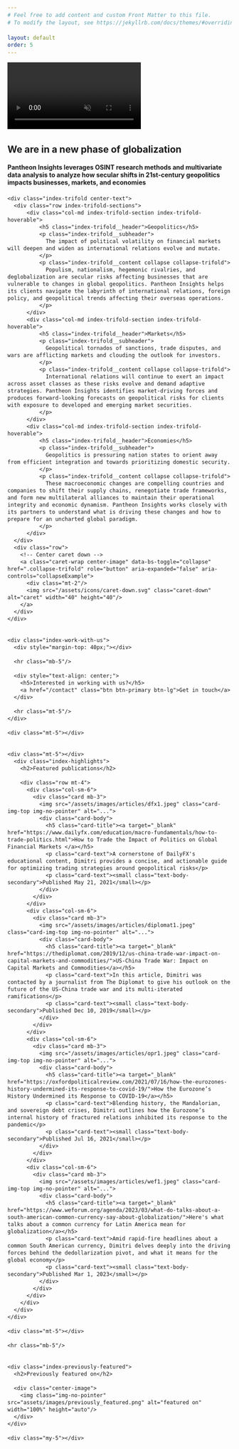 ```yaml
---
# Feel free to add content and custom Front Matter to this file.
# To modify the layout, see https://jekyllrb.com/docs/themes/#overriding-theme-defaults

layout: default
order: 5
---
```



<!-- Video will autoplay in the background -->
<video autoplay muted loop playsinline preload="auto">
  <source src="/assets/videos/stock_nexus.mp4" type="video/mp4">
</video>

<!-- We run this script to prevent video for playing in a mobile browser -->
<!-- This is necessary as most mobile browsers show a nasty "play" button in the background -->
<script>
  // Function to detect if the user is using a mobile browser
  function isMobileBrowser() {
    return /Android|webOS|iPhone|iPad|iPod|BlackBerry|IEMobile|Opera Mini/i.test(navigator.userAgent);
  }

  // Check if the user is on a mobile browser
  if (isMobileBrowser()) {
    var videoElement = document.getElementById('video');
    videoElement.style.display = 'none'; // Hide the video element
  }
</script>



<div class="container">  
  <div style="backdrop-filter: blur(0px);">
    <h2 class="index-top-tag">We are in a new phase of globalization</h2>
    <h4 class="index-top-subtitle">
        Pantheon Insights leverages OSINT research methods and multivariate data analysis to analyze how secular shifts in 21st-century geopolitics impacts businesses, markets, and economies
    </h4>
    <div class="mt-4"></div>
    <!-- <div class="index-pre-trifold"> -->
      <!-- <p>Pantheon Insights is a boutique consulting firm specializing in the intersection of</p> -->
    <!-- </div> -->
    <div class="mt-4"></div>
  </div>

  <div class="index-body">

    <div class="index-trifold center-text">
      <div class="row index-trifold-sections">
          <div class="col-md index-trifold-section index-trifold-hoverable">
              <h5 class="index-trifold__header">Geopolitics</h5>
              <p class="index-trifold__subheader">
                The impact of political volatility on financial markets will deepen and widen as international relations evolve and mutate.
              </p>
              <p class="index-trifold__content collapse collapse-trifold">
                Populism, nationalism, hegemonic rivalries, and deglobalization are secular risks affecting businesses that are vulnerable to changes in global geopolitics. Pantheon Insights helps its clients navigate the labyrinth of international relations, foreign policy, and geopolitical trends affecting their overseas operations.
              </p>
          </div>
          <div class="col-md index-trifold-section index-trifold-hoverable">
              <h5 class="index-trifold__header">Markets</h5>
              <p class="index-trifold__subheader">
                Geopolitical tornados of sanctions, trade disputes, and wars are afflicting markets and clouding the outlook for investors. 
              </p>
              <p class="index-trifold__content collapse collapse-trifold">
                International relations will continue to exert an impact across asset classes as these risks evolve and demand adaptive strategies. Pantheon Insights identifies market-driving forces and produces forward-looking forecasts on geopolitical risks for clients with exposure to developed and emerging market securities.
              </p>
          </div>
          <div class="col-md index-trifold-section index-trifold-hoverable">
              <h5 class="index-trifold__header">Economies</h5>
              <p class="index-trifold__subheader">
                Geopolitics is pressuring nation states to orient away from efficient integration and towards prioritizing domestic security.
              </p>
              <p class="index-trifold__content collapse collapse-trifold">
                These macroeconomic changes are compelling countries and companies to shift their supply chains, renegotiate trade frameworks, and form new multilateral alliances to maintain their operational integrity and economic dynamism. Pantheon Insights works closely with its partners to understand what is driving these changes and how to prepare for an uncharted global paradigm. 
              </p>
          </div>
      </div>
      <div class="row">
        <!-- Center caret down -->
        <a class="caret-wrap center-image" data-bs-toggle="collapse" href=".collapse-trifold" role="button" aria-expanded="false" aria-controls="collapseExample">
          <div class="mt-2"/>
          <img src="/assets/icons/caret-down.svg" class="caret-down" alt="caret" width="40" height="40"/>
        </a>
      </div>
    </div>


    <div class="index-work-with-us">
      <div style="margin-top: 40px;"></div>

      <hr class="mb-5"/>

      <div style="text-align: center;">
        <h5>Interested in working with us?</h5>
        <a href="/contact" class="btn btn-primary btn-lg">Get in touch</a>
      </div>

      <hr class="mt-5"/>
    </div>

    <div class="mt-5"></div>


    <div class="mt-5"></div>
      <div class="index-highlights">
        <h2>Featured publications</h2>

        <div class="row mt-4">
          <div class="col-sm-6">        
            <div class="card mb-3">
              <img src="/assets/images/articles/dfx1.jpeg" class="card-img-top img-no-pointer" alt="...">
              <div class="card-body">
                <h5 class="card-title"><a target="_blank" href="https://www.dailyfx.com/education/macro-fundamentals/how-to-trade-politics.html">How to Trade the Impact of Politics on Global Financial Markets </a></h5>
                <p class="card-text">A cornerstone of DailyFX's educational content, Dimitri provides a concise, and actionable guide for optimizing trading strategies around geopolitical risks</p>
                <p class="card-text"><small class="text-body-secondary">Published May 21, 2021</small></p>
              </div>
            </div>
          </div>
          <div class="col-sm-6">        
            <div class="card mb-3">
              <img src="/assets/images/articles/diplomat1.jpeg" class="card-img-top img-no-pointer" alt="...">
              <div class="card-body">
                <h5 class="card-title"><a target="_blank" href="https://thediplomat.com/2019/12/us-china-trade-war-impact-on-capital-markets-and-commodities/">US-China Trade War: Impact on Capital Markets and Commodities</a></h5>
                <p class="card-text">In this article, Dimitri was contacted by a journalist from The Diplomat to give his outlook on the future of the US-China trade war and its multi-iterated ramifications</p>
                <p class="card-text"><small class="text-body-secondary">Published Dec 10, 2019</small></p>
              </div>
            </div>
          </div>
          <div class="col-sm-6">        
            <div class="card mb-3">
              <img src="/assets/images/articles/opr1.jpeg" class="card-img-top img-no-pointer" alt="...">
              <div class="card-body">
                <h5 class="card-title"><a target="_blank" href="https://oxfordpoliticalreview.com/2021/07/16/how-the-eurozones-history-undermined-its-response-to-covid-19/">How the Eurozone’s History Undermined its Response to COVID-19</a></h5>
                <p class="card-text">Blending history, the Mandalorian, and sovereign debt crises, Dimitri outlines how the Eurozone’s internal history of fractured relations inhibited its response to the pandemic</p>
                <p class="card-text"><small class="text-body-secondary">Published Jul 16, 2021</small></p>
              </div>
            </div>
          </div>
          <div class="col-sm-6">        
            <div class="card mb-3">
              <img src="/assets/images/articles/wef1.jpeg" class="card-img-top img-no-pointer" alt="...">
              <div class="card-body">
                <h5 class="card-title"><a target="_blank" href="https://www.weforum.org/agenda/2023/03/what-do-talks-about-a-south-american-common-currency-say-about-globalization/">Here's what talks about a common currency for Latin America mean for globalization</a></h5>
                <p class="card-text">Amid rapid-fire headlines about a common South American currency, Dimitri delves deeply into the driving forces behind the dedollarization pivot, and what it means for the global economy</p>
                <p class="card-text"><small class="text-body-secondary">Published Mar 1, 2023</small></p>
              </div>
            </div>
          </div>
        </div>
      </div>
    </div>

    <div class="mt-5"></div>

    <hr class="mb-5"/>


    <div class="index-previously-featured">
      <h2>Previously featured on</h2>

      <div class="center-image">
        <img class="img-no-pointer" src="assets/images/previously_featured.png" alt="featured on" width="100%" height="auto"/>
      </div>
    </div>

    <div class="my-5"></div>

  </div>
